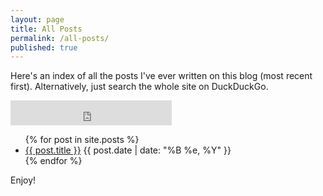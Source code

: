 ```yaml
---
layout: page
title: All Posts
permalink: /all-posts/
published: true
---
```

Here's an index of all the posts I've ever written on this blog (most recent first). Alternatively, just search the whole site on DuckDuckGo.
<iframe src="https://duckduckgo.com/search.html?width=200&site=https://dcisbusy.github.io&prefill=Search DuckDuckGo" style="overflow:hidden;margin:0;padding:0;width:258px;height:40px;" frameborder="0"></iframe>
<ul>
  {% for post in site.posts %}
    <li>
      <a href="{{ post.url }}">{{ post.title }}</a> {{ post.date | date: "%B %e, %Y" }}
    </li>
  {% endfor %}
</ul>
Enjoy!

